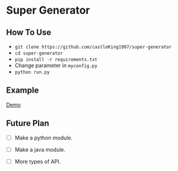 # Super Generator

## How To Use

- `git clone https://github.com/castleKing1997/super-generator`
- `cd super-generator`
- `pip install -r requirements.txt`
- Change parameter in  `myconfig.py`
- `python run.py`

## Example

[Demo](https://www.bilibili.com/video/BV1XM4y1P7kN)

## Future Plan

- [ ] Make a python module.
- [ ] Make a java module.
- [ ] More types of API.

